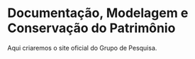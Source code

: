 Documentação, Modelagem e Conservação do Patrimônio
===================================================

Aqui criaremos o site oficial do Grupo de Pesquisa.
